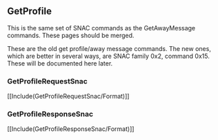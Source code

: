 ## GetProfile ##

This is the same set of SNAC commands as the GetAwayMessage commands. These pages should be merged.

These are the old get profile/away message commands. The new ones, which are better in several ways, are SNAC family 0x2, command 0x15. These will be documented here later.

### GetProfileRequestSnac ###

[[Include(GetProfileRequestSnac/Format)]]

### GetProfileResponseSnac ###

[[Include(GetProfileResponseSnac/Format)]]